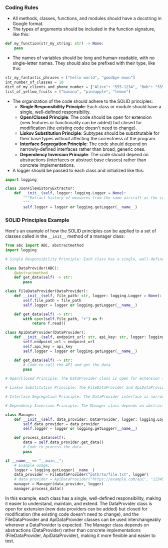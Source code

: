### Coding Rules

* All methods, classes, functions, and modules should have a docstring in Google format.
* The types of arguments should be included in the function signature, like this:
```python
def my_function(str_my_string: str) -> None:
    pass
```
* The names of variables should be long and human-readable, with no single-letter names. They should also be prefixed with their type, like this:
```python
str_my_fantastic_phrases = ["hello world", "goodbye moon"]
int_number_of_classes = 10
dict_of_my_clients_and_phone_number = {"Alice": "555-1234", "Bob": "555-5678"}
list_of_yellow_fruits = ["banana", "pineapple", "lemon"]
```
* The organization of the code should adhere to the SOLID principles:
	+ **Single Responsibility Principle**: Each class or module should have a single, well-defined responsibility.
	+ **Open/Closed Principle**: The code should be open for extension (new features or functionality can be added) but closed for modification (the existing code doesn't need to change).
	+ **Liskov Substitution Principle**: Subtypes should be substitutable for their base types without affecting the correctness of the program.
	+ **Interface Segregation Principle**: The code should depend on narrowly-defined interfaces rather than broad, generic ones.
	+ **Dependency Inversion Principle**: The code should depend on abstractions (interfaces or abstract base classes) rather than concrete implementations.
* A logger should be passed to each class and initialized like this:
```python
import logging

class JsonFileHistoryExtractor:
    def __init__(self, logger: logging.Logger = None):
        """Extract history of measures from the same aircraft as the input JSON file in the last n months.
        """
        self.logger = logger or logging.getLogger(__name__)
```

### SOLID Principles Example

Here's an example of how the SOLID principles can be applied to a set of classes called in the `__init__` method of a manager class:
```python
from abc import ABC, abstractmethod
import logging

# Single Responsibility Principle: Each class has a single, well-defined responsibility.

class DataProvider(ABC):
    @abstractmethod
    def get_data(self) -> str:
        pass

class FileDataProvider(DataProvider):
    def __init__(self, file_path: str, logger: logging.Logger = None):
        self.file_path = file_path
        self.logger = logger or logging.getLogger(__name__)

    def get_data(self) -> str:
        with open(self.file_path, "r") as f:
            return f.read()

class ApiDataProvider(DataProvider):
    def __init__(self, endpoint_url: str, api_key: str, logger: logging.Logger = None):
        self.endpoint_url = endpoint_url
        self.api_key = api_key
        self.logger = logger or logging.getLogger(__name__)

    def get_data(self) -> str:
        # Code to call the API and get the data.
        pass

# Open/Closed Principle: The DataProvider class is open for extension (new data providers can be added) but closed for modification (the existing code doesn't need to change).

# Liskov Substitution Principle: The FileDataProvider and ApiDataProvider classes can be used interchangeably wherever a DataProvider is expected.

# Interface Segregation Principle: The DataProvider interface is narrowly focused and doesn't contain any methods that aren't relevant to all data providers.

# Dependency Inversion Principle: The Manager class depends on abstractions (DataProvider) rather than concrete implementations (FileDataProvider, ApiDataProvider).

class Manager:
    def __init__(self, data_provider: DataProvider, logger: logging.Logger = None):
        self.data_provider = data_provider
        self.logger = logger or logging.getLogger(__name__)

    def process_data(self):
        data = self.data_provider.get_data()
        # Code to process the data.
        pass

if __name__ == "__main__":
    # Example usage:
    logger = logging.getLogger(__name__)
    data_provider = FileDataProvider("path/to/file.txt", logger)
    # data_provider = ApiDataProvider("https://example.com/api", "12345", logger)
    manager = Manager(data_provider, logger)
    manager.process_data()
```
In this example, each class has a single, well-defined responsibility, making it easier to understand, maintain, and extend. The DataProvider class is open for extension (new data providers can be added) but closed for modification (the existing code doesn't need to change), and the FileDataProvider and ApiDataProvider classes can be used interchangeably wherever a DataProvider is expected. The Manager class depends on abstractions (DataProvider) rather than concrete implementations (FileDataProvider, ApiDataProvider), making it more flexible and easier to test.
